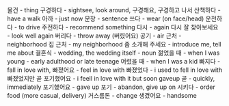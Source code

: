 물건 - thing
구경하다 - sightsee, look around, 구경해요, 구경하고 나서
산책하다 - have a walk
아까 - just now
문장 - sentence
쓰다 - wear (on face/head)
운전하다 - to drive
주전하다 - recommend something
다시 - again
다시 잘 찾아보세요 - look well again
버리다 - throw away (버렸어요)
공기 - air
근처 - neighborhood
집 근처 - my neighborhood
좀 소개해 주세요 - introduce me, tell me about
결혼식 - wedding, the wedding itself - noun
젊었을 때 - when I was young - early adulthood or late teenage
어렸을 때 - when I was a kid
빠지다 - fall in love with, 빠졌어요 - feel in love with 빠졌었다 - i used to fell in love with
빠졌었지만 곧 포기했어요 - i feell in love with it but soon gaveup
곧 - quickly, immediately
포기했어요 - gave up
포기 - abandon, give up on
시키다 - order food (more casual, delivery)
거스름돈 - change
생겼어요 - handsome
